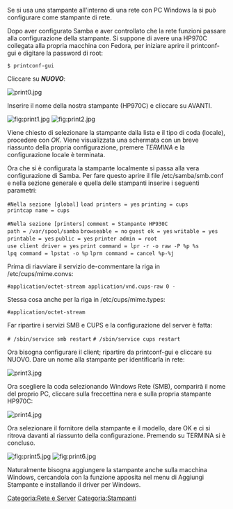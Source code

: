 Se si usa una stampante all'interno di una rete con PC Windows la si può configurare come stampante di rete.

Dopo aver configurato Samba e aver controllato che la rete funzioni passare alla configurazione della stampante.
Si suppone di avere una HP970C collegata alla propria macchina con Fedora, per iniziare aprire il printconf-gui e digitare la password di root:

`$ printconf-gui`

Cliccare su ***NUOVO***:

![](print0.jpg "print0.jpg")

Inserire il nome della nostra stampante (HP970C) e cliccare su AVANTI.

![](print1.jpg "fig:print1.jpg") ![](print2.jpg "fig:print2.jpg")

Viene chiesto di selezionare la stampante dalla lista e il tipo di coda (locale), procedere con *OK*. Viene visualizzata una schermata con un breve riassunto della propria configurazione, premere *TERMINA* e la configurazione locale è terminata.

Ora che si è configurata la stampante localmente si passa alla vera configurazione di Samba. Per fare questo aprire il file /etc/samba/smb.conf e nella sezione generale e quella delle stampanti inserire i seguenti parametri:

`#Nella sezione [global]`
`load printers = yes`
`printing = cups`
`printcap name = cups`

`#Nella sezione [printers]`
`comment = Stampante HP930C`
`path = /var/spool/samba`
`browseable = no`
`guest ok = yes`
`writable = yes`
`printable = yes`
`public = yes`
`printer admin = root`
`use client driver = yes`
`print command = lpr -r -o raw -P %p %s`
`lpq command = lpstat -o %p`
`lprm command = cancel %p-%j`

Prima di riavviare il servizio de-commentare la riga in /etc/cups/mime.convs:

`#application/octet-stream application/vnd.cups-raw 0 -`

Stessa cosa anche per la riga in /etc/cups/mime.types:

`#application/octet-stream`

Far ripartire i servizi SMB e CUPS e la configurazione del server è fatta:

`# /sbin/service smb restart`
`# /sbin/service cups restart`

Ora bisogna configurare il client; ripartire da printconf-gui e cliccare su NUOVO.
Dare un nome alla stampante per identificarla in rete:

![](print3.jpg "print3.jpg")

Ora scegliere la coda selezionando Windows Rete (SMB), comparirà il nome del proprio PC, cliccare sulla freccettina nera e sulla propria stampante HP970C:

![](print4.jpg "print4.jpg")

Ora selezionare il fornitore della stampante e il modello, dare OK e ci si ritrova davanti al riassunto della configurazione. Premendo su TERMINA si è concluso.

![](print5.jpg "fig:print5.jpg") ![](print6.jpg "fig:print6.jpg")

Naturalmente bisogna aggiungere la stampante anche sulla macchina Windows, cercandola con la funzione apposita nel menu di Aggiungi Stampante e installando il driver per Windows.

[Categoria:Rete e Server](Categoria:Rete_e_Server "wikilink") <Categoria:Stampanti>
